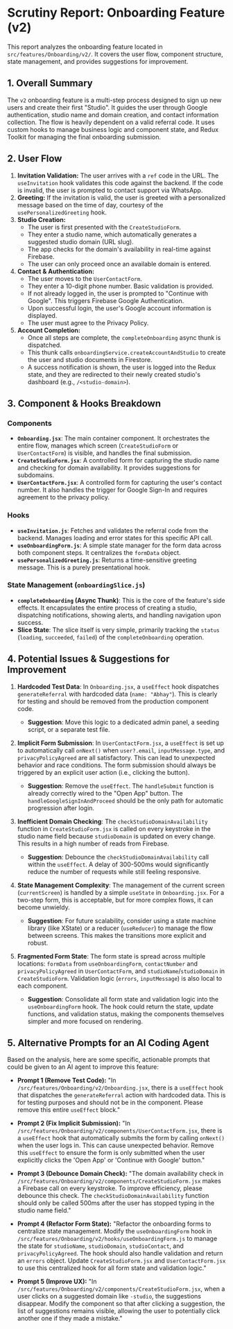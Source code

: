# Scrutiny Report: Onboarding Feature (v2)

This report analyzes the onboarding feature located in `src/features/Onboarding/v2/`. It covers the user flow, component structure, state management, and provides suggestions for improvement.

## 1. Overall Summary

The `v2` onboarding feature is a multi-step process designed to sign up new users and create their first "Studio". It guides the user through Google authentication, studio name and domain creation, and contact information collection. The flow is heavily dependent on a valid referral code. It uses custom hooks to manage business logic and component state, and Redux Toolkit for managing the final onboarding submission.

## 2. User Flow

1.  **Invitation Validation:** The user arrives with a `ref` code in the URL. The `useInvitation` hook validates this code against the backend. If the code is invalid, the user is prompted to contact support via WhatsApp.
2.  **Greeting:** If the invitation is valid, the user is greeted with a personalized message based on the time of day, courtesy of the `usePersonalizedGreeting` hook.
3.  **Studio Creation:**
    *   The user is first presented with the `CreateStudioForm`.
    *   They enter a studio name, which automatically generates a suggested studio domain (URL slug).
    *   The app checks for the domain's availability in real-time against Firebase.
    *   The user can only proceed once an available domain is entered.
4.  **Contact & Authentication:**
    *   The user moves to the `UserContactForm`.
    *   They enter a 10-digit phone number. Basic validation is provided.
    *   If not already logged in, the user is prompted to "Continue with Google". This triggers Firebase Google Authentication.
    *   Upon successful login, the user's Google account information is displayed.
    *   The user must agree to the Privacy Policy.
5.  **Account Completion:**
    *   Once all steps are complete, the `completeOnboarding` async thunk is dispatched.
    *   This thunk calls `onboardingService.createAccountAndStudio` to create the user and studio documents in Firestore.
    *   A success notification is shown, the user is logged into the Redux state, and they are redirected to their newly created studio's dashboard (e.g., `/<studio-domain>`).

## 3. Component & Hooks Breakdown

### Components

*   **`Onboarding.jsx`**: The main container component. It orchestrates the entire flow, manages which screen (`CreateStudioForm` or `UserContactForm`) is visible, and handles the final submission.
*   **`CreateStudioForm.jsx`**: A controlled form for capturing the studio name and checking for domain availability. It provides suggestions for subdomains.
*   **`UserContactForm.jsx`**: A controlled form for capturing the user's contact number. It also handles the trigger for Google Sign-In and requires agreement to the privacy policy.

### Hooks

*   **`useInvitation.js`**: Fetches and validates the referral code from the backend. Manages loading and error states for this specific API call.
*   **`useOnboardingForm.js`**: A simple state manager for the form data across both component steps. It centralizes the `formData` object.
*   **`usePersonalizedGreeting.js`**: Returns a time-sensitive greeting message. This is a purely presentational hook.

### State Management (`onboardingSlice.js`)

*   **`completeOnboarding` (Async Thunk)**: This is the core of the feature's side effects. It encapsulates the entire process of creating a studio, dispatching notifications, showing alerts, and handling navigation upon success.
*   **Slice State**: The slice itself is very simple, primarily tracking the `status` (`loading`, `succeeded`, `failed`) of the `completeOnboarding` operation.

## 4. Potential Issues & Suggestions for Improvement

1.  **Hardcoded Test Data**: In `Onboarding.jsx`, a `useEffect` hook dispatches `generateReferral` with hardcoded data (`name: "Abhay"`). This is clearly for testing and should be removed from the production component code.
    *   **Suggestion**: Move this logic to a dedicated admin panel, a seeding script, or a separate test file.

2.  **Implicit Form Submission**: In `UserContactForm.jsx`, a `useEffect` is set up to automatically call `onNext()` when `user?.email`, `inputMessage.type`, and `privacyPolicyAgreed` are all satisfactory. This can lead to unexpected behavior and race conditions. The form submission should always be triggered by an explicit user action (i.e., clicking the button).
    *   **Suggestion**: Remove the `useEffect`. The `handleSubmit` function is already correctly wired to the "Open App" button. The `handleGoogleSignInAndProceed` should be the only path for automatic progression after login.

3.  **Inefficient Domain Checking**: The `checkStudioDomainAvailability` function in `CreateStudioForm.jsx` is called on every keystroke in the studio name field because `studioDomain` is updated on every change. This results in a high number of reads from Firebase.
    *   **Suggestion**: Debounce the `checkStudioDomainAvailability` call within the `useEffect`. A delay of 300-500ms would significantly reduce the number of requests while still feeling responsive.

4.  **State Management Complexity**: The management of the current screen (`currentScreen`) is handled by a simple `useState` in `Onboarding.jsx`. For a two-step form, this is acceptable, but for more complex flows, it can become unwieldy.
    *   **Suggestion**: For future scalability, consider using a state machine library (like XState) or a reducer (`useReducer`) to manage the flow between screens. This makes the transitions more explicit and robust.

5.  **Fragmented Form State**: The form state is spread across multiple locations: `formData` from `useOnboardingForm`, `contactNumber` and `privacyPolicyAgreed` in `UserContactForm`, and `studioName`/`studioDomain` in `CreateStudioForm`. Validation logic (`errors`, `inputMessage`) is also local to each component.
    *   **Suggestion**: Consolidate all form state and validation logic into the `useOnboardingForm` hook. The hook could return the state, update functions, and validation status, making the components themselves simpler and more focused on rendering.

## 5. Alternative Prompts for an AI Coding Agent

Based on the analysis, here are some specific, actionable prompts that could be given to an AI agent to improve this feature:

*   **Prompt 1 (Remove Test Code):** "In `/src/features/Onboarding/v2/Onboarding.jsx`, there is a `useEffect` hook that dispatches the `generateReferral` action with hardcoded data. This is for testing purposes and should not be in the component. Please remove this entire `useEffect` block."

*   **Prompt 2 (Fix Implicit Submission):** "In `/src/features/Onboarding/v2/components/UserContactForm.jsx`, there is a `useEffect` hook that automatically submits the form by calling `onNext()` when the user logs in. This can cause unexpected behavior. Remove this `useEffect` to ensure the form is only submitted when the user explicitly clicks the 'Open App' or 'Continue with Google' button."

*   **Prompt 3 (Debounce Domain Check):** "The domain availability check in `/src/features/Onboarding/v2/components/CreateStudioForm.jsx` makes a Firebase call on every keystroke. To improve efficiency, please debounce this check. The `checkStudioDomainAvailability` function should only be called 500ms after the user has stopped typing in the studio name field."

*   **Prompt 4 (Refactor Form State):** "Refactor the onboarding forms to centralize state management. Modify the `useOnboardingForm` hook in `/src/features/Onboarding/v2/hooks/useOnboardingForm.js` to manage the state for `studioName`, `studioDomain`, `studioContact`, and `privacyPolicyAgreed`. The hook should also handle validation and return an `errors` object. Update `CreateStudioForm.jsx` and `UserContactForm.jsx` to use this centralized hook for all form state and validation logic."

*   **Prompt 5 (Improve UX):** "In `/src/features/Onboarding/v2/components/CreateStudioForm.jsx`, when a user clicks on a suggested domain like `-studio`, the suggestions disappear. Modify the component so that after clicking a suggestion, the list of suggestions remains visible, allowing the user to potentially click another one if they made a mistake."
